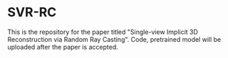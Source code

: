 # SVR-RC
This is the repository for the paper titled "Single-view Implicit 3D Reconstruction via Random Ray Casting". 
Code, pretrained model will be uploaded after the paper is accepted.
